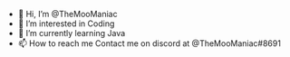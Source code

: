 - 👋 Hi, I’m @TheMooManiac
- 👀 I’m interested in Coding
- 🌱 I’m currently learning Java
- 📫 How to reach me Contact me on discord at @TheMooManiac#8691

<!---
TheMooManiac/TheMooManiac is a ✨ special ✨ repository because its `README.md` (this file) appears on your GitHub profile.
You can click the Preview link to take a look at your changes.
--->
